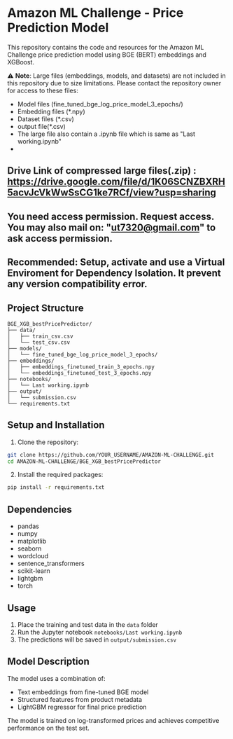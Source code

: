 # Amazon ML Challenge - Price Prediction Model

This repository contains the code and resources for the Amazon ML Challenge price prediction model using BGE (BERT) embeddings and XGBoost.

⚠️ **Note**: Large files (embeddings, models, and datasets) are not included in this repository due to size limitations. Please contact the repository owner for access to these files:
- Model files (fine_tuned_bge_log_price_model_3_epochs/)
- Embedding files (*.npy)
- Dataset files (*.csv)
- output file(*.csv)
- The large file also contain a .ipynb file which is same as "Last working.ipynb"
- 
##  Drive Link of compressed large files(.zip) : https://drive.google.com/file/d/1K06SCNZBXRH5acvJcVkWwSsCG1ke7RCf/view?usp=sharing
##  You need access permission. Request access. You may also mail on: "ut7320@gmail.com" to ask access permission.

## Recommended: Setup, activate and use a Virtual Enviroment for Dependency Isolation.  It prevent any version compatibility error.

## Project Structure
```
BGE_XGB_bestPricePredictor/
├── data/
│   ├── train_csv.csv
│   └── test_csv.csv
├── models/
│   └── fine_tuned_bge_log_price_model_3_epochs/
├── embeddings/
│   ├── embeddings_finetuned_train_3_epochs.npy
│   └── embeddings_finetuned_test_3_epochs.npy
├── notebooks/
│   └── Last working.ipynb
├── output/
│   └── submission.csv
└── requirements.txt
```

## Setup and Installation

1. Clone the repository:
```bash
git clone https://github.com/YOUR_USERNAME/AMAZON-ML-CHALLENGE.git
cd AMAZON-ML-CHALLENGE/BGE_XGB_bestPricePredictor
```

2. Install the required packages:
```bash
pip install -r requirements.txt
```

## Dependencies
- pandas
- numpy
- matplotlib
- seaborn
- wordcloud
- sentence_transformers
- scikit-learn
- lightgbm
- torch

## Usage
1. Place the training and test data in the `data` folder
2. Run the Jupyter notebook `notebooks/Last working.ipynb`
3. The predictions will be saved in `output/submission.csv`

## Model Description
The model uses a combination of:
- Text embeddings from fine-tuned BGE model
- Structured features from product metadata
- LightGBM regressor for final price prediction

The model is trained on log-transformed prices and achieves competitive performance on the test set.
